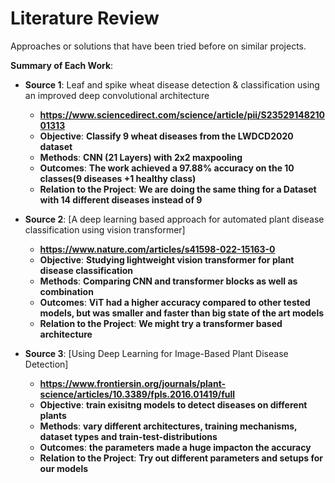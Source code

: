 # Literature Review

Approaches or solutions that have been tried before on similar projects.

**Summary of Each Work**:

- **Source 1**: Leaf and spike wheat disease detection & classification using an improved deep convolutional architecture

  - **https://www.sciencedirect.com/science/article/pii/S2352914821001313**
  - **Objective**: **Classify 9 wheat diseases from the LWDCD2020 dataset**
  - **Methods**: **CNN (21 Layers) with 2x2 maxpooling**
  - **Outcomes**: **The work achieved a 97.88% accuracy on the 10 classes(9 diseases +1 healthy class)**
  - **Relation to the Project**: **We are doing the same thing for a Dataset with 14 different diseases instead of 9**

- **Source 2**: [A deep learning based approach for automated plant disease classification using vision transformer]

  - **https://www.nature.com/articles/s41598-022-15163-0**
  - **Objective**: **Studying lightweight vision transformer for plant disease classification**
  - **Methods**: **Comparing CNN and transformer blocks as well as combination**
  - **Outcomes**: **ViT had a higher accuracy compared to other tested models, but was smaller and faster than big state of the art models**
  - **Relation to the Project**: **We might try a transformer based architecture**

- **Source 3**: [Using Deep Learning for Image-Based Plant Disease Detection]

  - **https://www.frontiersin.org/journals/plant-science/articles/10.3389/fpls.2016.01419/full**
  - **Objective**: **train exisitng models to detect diseases on different plants**
  - **Methods**: **vary different architectures, training mechanisms, dataset types and train-test-distributions**
  - **Outcomes**: **the parameters made a huge impacton the accuracy**
  - **Relation to the Project**: **Try out different parameters and setups for our models**
